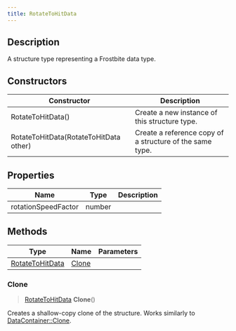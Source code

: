 ```yaml
---
title: RotateToHitData
---
```

## Description

A structure type representing a Frostbite data type.

## Constructors

| Constructor                            | Description                                              |
| -------------------------------------- | -------------------------------------------------------- |
| RotateToHitData()                      | Create a new instance of this structure type.            |
| RotateToHitData(RotateToHitData other) | Create a reference copy of a structure of the same type. |

## Properties

| Name                | Type   | Description |
| ------------------- | ------ | ----------- |
| rotationSpeedFactor | number |             |

## Methods

| Type                               | Name            | Parameters |
| ---------------------------------- | --------------- | ---------- |
| [RotateToHitData](RotateToHitData) | [Clone](#clone) |            |

### Clone

> [RotateToHitData](RotateToHitData) **Clone**()

Creates a shallow-copy clone of the structure. Works similarly to [DataContainer::Clone](/vext/ref/shared/class/datacontainer#clone).
